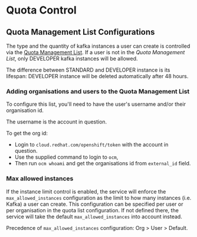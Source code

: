 # Quota Control
## Quota Management List Configurations

The type and the quantity of kafka instances a user can create is controlled via the 
[Quota Management List](../config/quota-management-list-configuration.yaml).
If a user is not in the _Quota Management List_, only DEVELOPER kafka instances will be allowed.

The difference between STANDARD and DEVELOPER instance is its lifespan: DEVELOPER instance will be deleted automatically after 
48 hours.

### Adding organisations and users to the Quota Management List

To configure this list, you'll need to have the user's username and/or their organisation id.

The username is the account in question.

To get the org id:
- Login to `cloud.redhat.com/openshift/token` with the account in question.
- Use the supplied command to login to `ocm`,
- Then run `ocm whoami` and get the organisations id from `external_id` field.

### Max allowed instances
If the instance limit control is enabled, the service will enforce the `max_allowed_instances` configuration as the 
limit to how many instances (i.e. Kafka) a user can create. This configuration can be specified per user or per 
organisation in the quota list configuration. If not defined there, the service will take the default 
`max_allowed_instances` into account instead.

Precedence of `max_allowed_instances` configuration: Org > User > Default.
